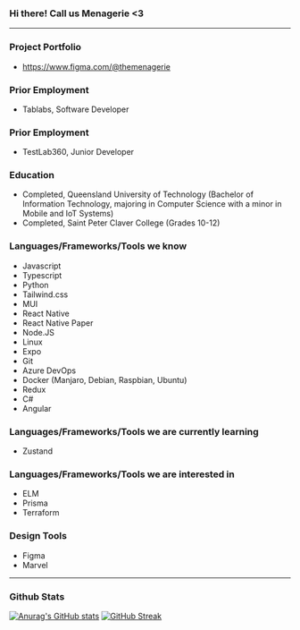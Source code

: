 ### Hi there! Call us Menagerie <3
_________________________________________________________________________________________________________________________________________________________________________
### Project Portfolio
- https://www.figma.com/@themenagerie
  
### Prior Employment
- Tablabs, Software Developer

### Prior Employment
- TestLab360, Junior Developer

### Education
- Completed, Queensland University of Technology (Bachelor of Information Technology, majoring in Computer Science with a minor in Mobile and IoT Systems)
- Completed, Saint Peter Claver College (Grades 10-12)

### Languages/Frameworks/Tools we know
- Javascript
- Typescript
- Python
- Tailwind.css
- MUI
- React Native
- React Native Paper
- Node.JS
- Linux
- Expo
- Git
- Azure DevOps
- Docker (Manjaro, Debian, Raspbian, Ubuntu)
- Redux
- C#
- Angular
  
### Languages/Frameworks/Tools we are currently learning
- Zustand

### Languages/Frameworks/Tools we are interested in
- ELM
- Prisma
- Terraform

### Design Tools
- Figma
- Marvel
_________________________________________________________________________________________________________________________________________________________________________
### Github Stats

[![Anurag's GitHub stats](https://github-readme-stats.vercel.app/api?username=Singularity-1&theme=nightowl&count_private=true)](https://github.com/anuraghazra/github-readme-stats) 
[![GitHub Streak](https://github-readme-streak-stats.herokuapp.com/?user=Singularity-1&theme=nightowl)](https://git.io/streak-stats)
<!--
**Singularity-1/Singularity-1** is a ✨ _special_ ✨ repository because its `README.md` (this file) appears on your GitHub profile.

Here are some ideas to get you started:

- 🔭 I’m currently working on ...
- 🌱 I’m currently learning ...
- 👯 I’m looking to collaborate on ...
- 🤔 I’m looking for help with ...
- 💬 Ask me about ...
- 📫 How to reach me: ...
- 😄 Pronouns: ...
- ⚡ Fun fact: ...
-->
